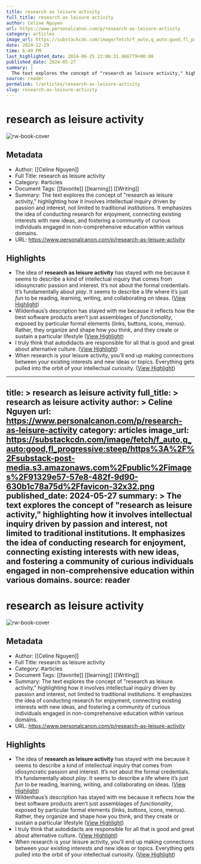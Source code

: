 ```yaml
---
title: research as leisure activity
full_title: research as leisure activity
author: Celine Nguyen
url: https://www.personalcanon.com/p/research-as-leisure-activity
category: articles
image_url: https://substackcdn.com/image/fetch/f_auto,q_auto:good,fl_progressive:steep/https%3A%2F%2Fsubstack-post-media.s3.amazonaws.com%2Fpublic%2Fimages%2F91329e57-57e8-482f-9d90-630b1c78a75d%2Ffavicon-32x32.png
date: 2024-12-29
time: 6:40 PM
last_highlighted_date: 2024-06-25 22:06:31.966779+00:00
published_date: 2024-05-27
summary: |
  The text explores the concept of "research as leisure activity," highlighting how it involves intellectual inquiry driven by passion and interest, not limited to traditional institutions. It emphasizes the idea of conducting research for enjoyment, connecting existing interests with new ideas, and fostering a community of curious individuals engaged in non-comprehensive education within various domains.
source: reader
permalink: l/articles/research-as-leisure-activity
slug: research-as-leisure-activity
---
```

# research as leisure activity

![rw-book-cover](https://substackcdn.com/image/fetch/f_auto,q_auto:good,fl_progressive:steep/https%3A%2F%2Fsubstack-post-media.s3.amazonaws.com%2Fpublic%2Fimages%2F91329e57-57e8-482f-9d90-630b1c78a75d%2Ffavicon-32x32.png)

## Metadata
- Author: [[Celine Nguyen]]
- Full Title: research as leisure activity
- Category: #articles
- Document Tags: [[favorite]] [[learning]] [[Writing]] 
- Summary: The text explores the concept of "research as leisure activity," highlighting how it involves intellectual inquiry driven by passion and interest, not limited to traditional institutions. It emphasizes the idea of conducting research for enjoyment, connecting existing interests with new ideas, and fostering a community of curious individuals engaged in non-comprehensive education within various domains.
- URL: https://www.personalcanon.com/p/research-as-leisure-activity

## Highlights
- The idea of **research as leisure activity** has stayed with me because it seems to describe a kind of intellectual inquiry that comes from idiosyncratic passion and interest. It’s not about the formal credentials. It’s fundamentally about *play*. It seems to describe a life where it’s just *fun* to be reading, learning, writing, and collaborating on ideas. ([View Highlight](https://read.readwise.io/read/01j163s48738rkrjg50vh9yjs4))
- Wildenhaus’s description has stayed with me because it reflects how the best software products aren’t just assemblages of *functionality*, exposed by particular formal elements (links, buttons, icons, menus). Rather, they organize and shape how you think, and they create or sustain a particular lifestyle ([View Highlight](https://read.readwise.io/read/01j0tbejq9n71agtnttzas23v7))
- I truly think that autodidacts are responsible for all that is good and great about alternative culture. ([View Highlight](https://read.readwise.io/read/01j18pyc2f7h4er93xyt1qhd1t))
- When research is your leisure activity, you’ll end up making connections between your existing interests and new ideas or topics. Everything gets pulled into the orbit of your intellectual curiosity. ([View Highlight](https://read.readwise.io/read/01j18pzatvgjttv1vrstwfrn4e))


---
title: >
  research as leisure activity
full_title: >
  research as leisure activity
author: >
  Celine Nguyen
url: https://www.personalcanon.com/p/research-as-leisure-activity
category: articles
image_url: https://substackcdn.com/image/fetch/f_auto,q_auto:good,fl_progressive:steep/https%3A%2F%2Fsubstack-post-media.s3.amazonaws.com%2Fpublic%2Fimages%2F91329e57-57e8-482f-9d90-630b1c78a75d%2Ffavicon-32x32.png
published_date: 2024-05-27
summary: >
  The text explores the concept of "research as leisure activity," highlighting how it involves intellectual inquiry driven by passion and interest, not limited to traditional institutions. It emphasizes the idea of conducting research for enjoyment, connecting existing interests with new ideas, and fostering a community of curious individuals engaged in non-comprehensive education within various domains.
source: reader
---
# research as leisure activity

![rw-book-cover](https://substackcdn.com/image/fetch/f_auto,q_auto:good,fl_progressive:steep/https%3A%2F%2Fsubstack-post-media.s3.amazonaws.com%2Fpublic%2Fimages%2F91329e57-57e8-482f-9d90-630b1c78a75d%2Ffavicon-32x32.png)

## Metadata
- Author: [[Celine Nguyen]]
- Full Title: research as leisure activity
- Category: #articles
- Document Tags: [[favorite]] [[learning]] [[Writing]] 
- Summary: The text explores the concept of "research as leisure activity," highlighting how it involves intellectual inquiry driven by passion and interest, not limited to traditional institutions. It emphasizes the idea of conducting research for enjoyment, connecting existing interests with new ideas, and fostering a community of curious individuals engaged in non-comprehensive education within various domains.
- URL: https://www.personalcanon.com/p/research-as-leisure-activity

## Highlights
- The idea of **research as leisure activity** has stayed with me because it seems to describe a kind of intellectual inquiry that comes from idiosyncratic passion and interest. It’s not about the formal credentials. It’s fundamentally about *play*. It seems to describe a life where it’s just *fun* to be reading, learning, writing, and collaborating on ideas. ([View Highlight](https://read.readwise.io/read/01j163s48738rkrjg50vh9yjs4))
- Wildenhaus’s description has stayed with me because it reflects how the best software products aren’t just assemblages of *functionality*, exposed by particular formal elements (links, buttons, icons, menus). Rather, they organize and shape how you think, and they create or sustain a particular lifestyle ([View Highlight](https://read.readwise.io/read/01j0tbejq9n71agtnttzas23v7))
- I truly think that autodidacts are responsible for all that is good and great about alternative culture. ([View Highlight](https://read.readwise.io/read/01j18pyc2f7h4er93xyt1qhd1t))
- When research is your leisure activity, you’ll end up making connections between your existing interests and new ideas or topics. Everything gets pulled into the orbit of your intellectual curiosity. ([View Highlight](https://read.readwise.io/read/01j18pzatvgjttv1vrstwfrn4e))


